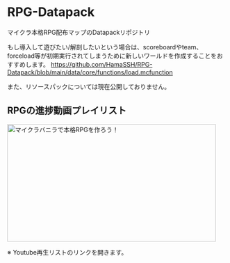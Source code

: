 # RPG-Datapack
マイクラ本格RPG配布マップのDatapackリポジトリ

もし導入して遊びたい/解剖したいという場合は、scoreboardやteam、forceload等が初期実行されてしまうために新しいワールドを作成することをおすすめします。
https://github.com/HamaSSH/RPG-Datapack/blob/main/data/core/functions/load.mcfunction

また、リソースパックについては現在公開しておりません。

## RPGの進捗動画プレイリスト
<a href="https://www.youtube.com/playlist?list=PL6gYTGrV1UW7DUQkgPzOgSW20uEqUqrLU">
    <img width="480" height="270" src="https://user-images.githubusercontent.com/78842898/215339403-489cc41b-0230-43a2-a637-43129402f38e.jpg" alt="マイクラバニラで本格RPGを作ろう！">
</a>

※ Youtube再生リストのリンクを開きます。
